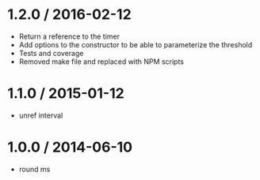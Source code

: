1.2.0 / 2016-02-12
==================
* Return a reference to the timer
* Add options to the constructor to be able to parameterize the threshold
* Tests and coverage
* Removed make file and replaced with NPM scripts

1.1.0 / 2015-01-12
==================

* unref interval

1.0.0 / 2014-06-10
==================

* round ms

